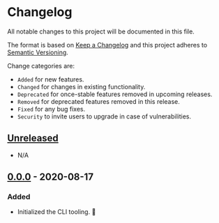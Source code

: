 # Changelog

All notable changes to this project will be documented in this file.

The format is based on [Keep a Changelog](http://keepachangelog.com/en/1.0.0/)
and this project adheres to [Semantic Versioning](http://semver.org/spec/v2.0.0.html).

Change categories are:

* `Added` for new features.
* `Changed` for changes in existing functionality.
* `Deprecated` for once-stable features removed in upcoming releases.
* `Removed` for deprecated features removed in this release.
* `Fixed` for any bug fixes.
* `Security` to invite users to upgrade in case of vulnerabilities.

## [Unreleased]

- N/A

## [0.0.0] - 2020-08-17
### Added
- Initialized the CLI tooling. 🎉

[Unreleased]: https://github.com/saibotsivad/sync-to-kv/compare/v0.0.0...HEAD
[0.0.0]: https://github.com/saibotsivad/sync-to-kv/compare/3c2f8515a06c0763d63390aaf8a12a02e0219261...v0.0.0
